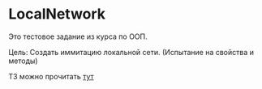 # LocalNetwork
Это тестовое задание из курса по ООП.

Цель: Создать иммитацию локальной сети. (Испытание на свойства и методы)

ТЗ можно прочитать <a href="[https://stepik.org/users/459740095/profile](https://docs.google.com/document/d/15t3xXksWT19aGjrcBx6nHjEeAZMSA5uDOlCmeHwUmyM/edit?usp=drive_link)https://docs.google.com/document/d/15t3xXksWT19aGjrcBx6nHjEeAZMSA5uDOlCmeHwUmyM/edit?usp=drive_link"> тут </a>

